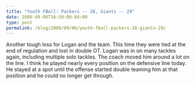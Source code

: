 ```yaml
---
title: "Youth FBall: Packers -- 28, Giants -- 29"
date: 2008-09-06T16:50:00-04:00
type: post
permalink: /blog/2008/09/06/youth-fball-packers-28-giants-29/
---
```

Another tough loss for Logan and the team. This time they were tied at the end of regulation and lost in double OT. Logan was in on many tackles again, including multiple solo tackles. The coach moved him around a lot on the line. I think he played nearly every position on the defensive line today. He stayed at a spot until the offense started double teaming him at that position and he could no longer get through.
